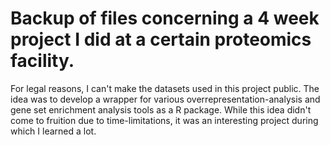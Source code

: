 # Backup of files concerning a 4 week project I did at a certain proteomics facility.
For legal reasons, I can't make the datasets used in this project public.
The idea was to develop a wrapper for various overrepresentation-analysis and gene set enrichment analysis tools as a R package.
While this idea didn't come to fruition due to time-limitations, it was an interesting project during which I learned a lot.
